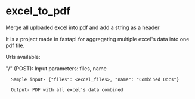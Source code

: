 # excel_to_pdf
Merge all uploaded excel into pdf and add a string as a header

It is a project made in fastapi for aggregating multiple excel's data into one pdf file. 

Urls available: 
  
  "/" (POST):
      Input parameters:
        files, name
        
      Sample input- {"files": <excel_files>, "name": "Combined Docs"}

      Output- PDF with all excel's data combined
